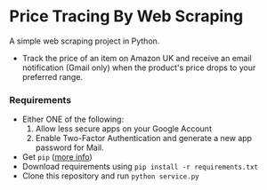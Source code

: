 # Price Tracing By Web Scraping
A simple web scraping project in Python. 
* Track the price of an item on Amazon UK and receive an email notification (Gmail only) when the product's price drops to your preferred range.
### Requirements
* Either ONE of the following:
   1. Allow less secure apps on your Google Account
   2. Enable Two-Factor Authentication and generate a new app password for Mail.
* Get `pip` ([more info](https://www.makeuseof.com/tag/install-pip-for-python/))
* Download requirements using `pip install -r requirements.txt`
* Clone this repository and run `python service.py`
